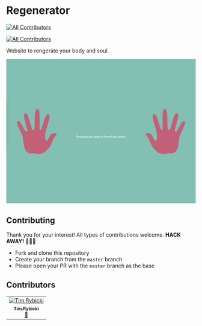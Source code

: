 # Regenerator
<!-- ALL-CONTRIBUTORS-BADGE:START - Do not remove or modify this section -->
[![All Contributors](https://img.shields.io/badge/all_contributors-1-orange.svg?style=flat-square)](#contributors-)
<!-- ALL-CONTRIBUTORS-BADGE:END -->

<!-- ALL-CONTRIBUTORS-BADGE:START - Do not remove or modify this section -->
[![All Contributors](https://img.shields.io/badge/all_contributors-13-orange.svg?style=flat-square)](#contributors)
<!-- ALL-CONTRIBUTORS-BADGE:END -->

Website to rengerate your body and soul.

![demo](./IMG/demo.png)

## Contributing

Thank you for your interest! All types of contributions welcome. **HACK AWAY!** 🔨🔨🔨

- Fork and clone this repository
- Create your branch from the `master` branch
- Please open your PR with the `master` branch as the base

## Contributors

<!-- ALL-CONTRIBUTORS-LIST:START - Do not remove or modify this section -->
<!-- prettier-ignore-start -->
<!-- markdownlint-disable -->
<table>
  <tbody>
    <tr>
      <td align="center"><a href="https://timr.dev"><img src="https://avatars.githubusercontent.com/u/39889198?v=4?s=100" width="100px;" alt="Tim Rybicki"/><br /><sub><b>Tim Rybicki</b></sub></a><br /><a href="https://github.com/eduardconstantin/Regenerator/commits?author=trybick" title="Documentation">📖</a></td>
    </tr>
  </tbody>
</table>

<!-- markdownlint-restore -->
<!-- prettier-ignore-end -->

<!-- ALL-CONTRIBUTORS-LIST:END -->
<!-- prettier-ignore-start -->
<!-- markdownlint-disable -->

<!-- markdownlint-restore -->
<!-- prettier-ignore-end -->

<!-- ALL-CONTRIBUTORS-LIST:END -->
